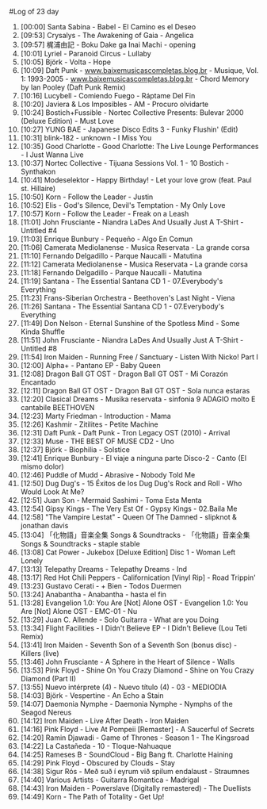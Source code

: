 #Log of 23 day

1. [00:00] Santa Sabina - Babel - El Camino es el Deseo
1. [09:53] Crysalys - The Awakening of Gaia - Angelica
1. [09:57] 梶浦由記 - Boku Dake ga Inai Machi - opening
1. [10:01] Lyriel - Paranoid Circus - Lullaby
1. [10:05] Björk - Volta - Hope
1. [10:09] Daft Punk - www.baixemusicascompletas.blog.br - Musique, Vol. 1: 1993-2005 - www.baixemusicascompletas.blog.br - Chord Memory by Ian Pooley (Daft Punk Remix)
1. [10:16] Lucybell - Comiendo Fuego - Ráptame Del Fin
1. [10:20] Javiera & Los Imposibles - AM - Procuro olvidarte
1. [10:24] Bostich+Fussible - Nortec Collective Presents: Bulevar 2000 (Deluxe Edition) - Must Love
1. [10:27] YUNG BAE - Japanese Disco Edits 3 - Funky Flushin' (Edit)
1. [10:31] blink-182 - unknown - I Miss You
1. [10:35] Good Charlotte - Good Charlotte: The Live Lounge Performances - I Just Wanna Live
1. [10:37] Nortec Collective - Tijuana Sessions Vol. 1 - 10 Bostich - Synthakon
1. [10:41] Modeselektor - Happy Birthday! - Let your love grow (feat. Paul st. Hillaire)
1. [10:50] Korn - Follow the Leader - Justin
1. [10:52] Elis - God's Silence, Devil's Temptation - My Only Love
1. [10:57] Korn - Follow the Leader - Freak on a Leash
1. [11:01] John Frusciante - Niandra LaDes And Usually Just A T-Shirt - Untitled #4
1. [11:03] Enrique Bunbury - Pequeño - Algo En Comun
1. [11:06] Camerata Mediolanense - Musica Reservata - La grande corsa
1. [11:10] Fernando Delgadillo - Parque Naucalli - Matutina
1. [11:12] Camerata Mediolanense - Musica Reservata - La grande corsa
1. [11:18] Fernando Delgadillo - Parque Naucalli - Matutina
1. [11:19] Santana - The Essential Santana CD 1 - 07.Everybody's Everything
1. [11:23] Frans-Siberian Orchestra - Beethoven's Last Night - Viena
1. [11:26] Santana - The Essential Santana CD 1 - 07.Everybody's Everything
1. [11:49] Don Nelson - Eternal Sunshine of the Spotless Mind - Some Kinda Shuffle
1. [11:51] John Frusciante - Niandra LaDes And Usually Just A T-Shirt - Untitled #8
1. [11:54] Iron Maiden - Running Free / Sanctuary - Listen With Nicko! Part I
1. [12:00] Alpha+ - Pantano EP​ - Baby Queen
1. [12:08] Dragon Ball GT OST - Dragon Ball GT OST - Mi Corazón Encantado
1. [12:11] Dragon Ball GT OST - Dragon Ball GT OST - Sola nunca estaras
1. [12:20] Clasical Dreams - Musika reservata - sinfonia 9 ADAGIO molto E cantabile BEETHOVEN
1. [12:23] Marty Friedman - Introduction - Mama
1. [12:26] Kashmir - Zitilites - Petite Machine
1. [12:31] Daft Punk - Daft Punk - Tron Legacy OST (2010) - Arrival
1. [12:33] Muse - THE BEST OF MUSE CD2 - Uno
1. [12:37] Björk - Biophilia - Solstice
1. [12:41] Enrique Bunbury - El viaje a ninguna parte Disco-2 - Canto (El mismo dolor)
1. [12:46] Puddle of Mudd - Abrasive - Nobody Told Me
1. [12:50] Dug Dug's - 15 Éxitos de los Dug Dug's Rock and Roll - Who Would Look At Me?
1. [12:51] Juan Son - Mermaid Sashimi - Toma Esta Menta
1. [12:54] Gipsy Kings - The Very Est Of - Gypsy Kings - 02.Baila Me
1. [12:58] "The Vampire Lestat" - Queen Of The Damned - slipknot & jonathan davis
1. [13:04] 「化物語」音楽全集 Songs & Soundtracks - 「化物語」音楽全集 Songs & Soundtracks - staple stable
1. [13:08] Cat Power - Jukebox [Deluxe Edition] Disc 1 - Woman Left Lonely
1. [13:13] Telepathy Dreams - Telepathy Dreams - Ind
1. [13:17] Red Hot Chili Peppers - Californication [Vinyl Rip] - Road Trippin'
1. [13:23] Gustavo Cerati - + Bien - Todos Duermen
1. [13:24] Anabantha - Anabantha - hasta el fin
1. [13:28] Evangelion 1.0: You Are [Not] Alone OST - Evangelion 1.0: You Are [Not] Alone OST - EMC-01 - Nu
1. [13:29] Juan C. Allende - Solo Guitarra - What are you Doing
1. [13:34] Flight Facilities - I Didn't Believe EP - I Didn't Believe (Lou Teti Remix)
1. [13:41] Iron Maiden - Seventh Son of a Seventh Son (bonus disc) - Killers (live)
1. [13:46] John Frusciante - A Sphere in the Heart of Silence - Walls
1. [13:53] Pink Floyd - Shine On You Crazy Diamond - Shine on You Crazy Diamond (Part II)
1. [13:55] Nuevo intérprete (4) - Nuevo título (4) - 03 - MEDIODIA
1. [14:03] Björk - Vespertine - An Echo a Stain
1. [14:07] Daemonia Nymphe - Daemonia Nymphe - Nymphs of the Seagod Nereus
1. [14:12] Iron Maiden - Live After Death - Iron Maiden
1. [14:16] Pink Floyd - Live At Pompeii [Remaster] - A Saucerful of Secrets
1. [14:20] Ramin Djawadi - Game of Thrones - Season 1 - The Kingsroad
1. [14:22] La Castañeda - 10 - Tloque-Nahuaque
1. [14:25] Rameses B - SoundCloud - Big Bang ft. Charlotte Haining
1. [14:29] Pink Floyd - Obscured by Clouds - Stay
1. [14:38] Sigur Rós - Með suð í eyrum við spilum endalaust - Straumnes
1. [14:40] Various Artists - Guitarra Romantica - Madrigal
1. [14:43] Iron Maiden - Powerslave (Digitally remastered) - The Duellists
1. [14:49] Korn - The Path of Totality - Get Up!
